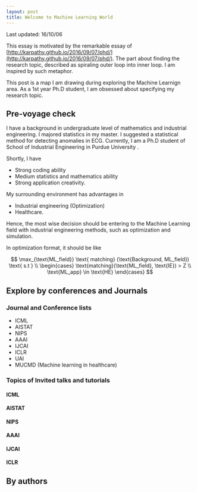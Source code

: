 ```yaml
---
layout: post
title: Welcome to Machine Learning World
---
```


Last updated: 16/10/06

This essay is motivated by the remarkable essay of [http://karpathy.github.io/2016/09/07/phd/](http://karpathy.github.io/2016/09/07/phd/). The part about finding the research topic, described as spiraling outer loop into inner loop. I am inspired by such metaphor. 

This post is a map I am drawing during exploring the Machine Learnign area. As a 1st year Ph.D student, I am obsessed about specifying my research topic. 



## Pre-voyage check 

I have a background in undergraduate level of mathematics and industrial engineering. I majored statistics in my master. I suggested a statistical method for detecting anomalies in ECG. Currently, I am a Ph.D student of School of Industrial Engineering in Purdue University .


Shortly, I have 

* Strong coding ability 
* Medium statistics and mathematics ability 
* Strong application creativity.

My surrounding environment has advantages in 

* Industrial engineering (Optimization) 
* Healthcare. 

Hence, the most wise decision should be entering to the Machine Learning field with industrial engineering methods, such as optimization and simulation. 

In optimization format, it should be like 

$$ 
\max_{\text{ML_field}}  \text{ matching} (\text{Background, ML_field})  
\text{  s.t } \\ 
\begin{cases}
\text{matching}(\text{ML_field}, \text{IE})  > Z \\
\text{ML_app} \in \text{HE} 
\end{cases}
$$





## Explore by conferences and Journals 

### Journal and Conference lists 

* ICML 
* AISTAT 
* NIPS 
* AAAI 
* IJCAI 
* ICLR 
* UAI
* MUCMD (Machine learning in healthcare)


### Topics of Invited talks and tutorials 

#### ICML 

#### AISTAT

#### NIPS 

#### AAAI

#### IJCAI

#### ICLR 





## By authors 


